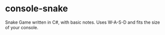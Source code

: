 # console-snake
Snake Game written in C#, with basic notes. 
Uses W-A-S-D and fits the size of your console. 
